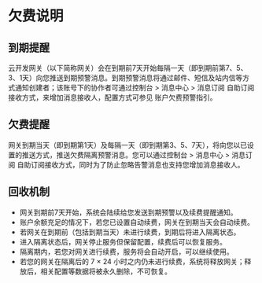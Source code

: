# 欠费说明

## 到期提醒

云开发网关（以下简称网关）会在到期前7天开始每隔一天（即到期前第7、5、3、1天）向您推送到期预警消息。到期预警消息将通过邮件、短信及站内信等方式通知创建者；该账号下的协作者可通过控制台 > 消息中心 > 消息订阅 自助订阅接收方式，来增加消息接收人，配置方式可参见 账户欠费预警指引。

## 欠费提醒

网关到期当天（即到期第1天）及每隔一天（即到期第3、5、7天），将向您以已设置的推送方式，推送欠费隔离预警消息。您可以通过控制台 > 消息中心 > 消息订阅 自助订阅接收方式，同时为了防止忽略告警消息也支持您增加消息接收人。

## 回收机制

* 网关到期前7天开始，系统会陆续给您发送到期预警以及续费提醒通知。
* 账户余额充足的情况下，若您已设置自动续费，网关在到期当天会自动续费。
* 若网关在到期前（包括到期当天）未进行续费，到期后将进入隔离状态。
* 进入隔离状态后，网关停止服务但保留配置，续费后可以恢复服务。
* 隔离期内，若您对网关进行续费，服务将会自动开启，可以继续使用。
* 若您的网关在隔离后的 7 × 24 小时之内仍未进行续费，系统将释放网关；释放后，相关配置等数据将被永久删除，不可恢复。
